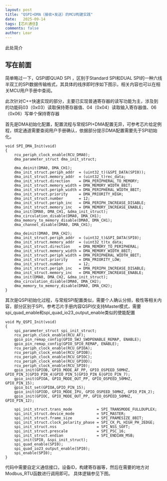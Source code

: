 ```yaml
---
layout: post
title: "QSPI+DMA（接收+发送）的MCU构建实践"
date:   2025-09-14
tags: [芯片通信]
comments: false
author: Lear
---
```


此处简介

<!-- more -->

## 写在前面

简单略过一下，QSPI即QUAD SPI ，区别于Standard SPI和DUAL SPI的一种六线半双工的SPI数据传输格式，其具体的线序即时序如下图示，相关内容也可以在相关MCU用户手册中查阅。



此次针对C++快速实现的部分，主要已实现普通寄存器的读写功能为主，涉及到的功能码03（0x03）读取保持寄存器值、04（0x04）读取输入寄存器值、06（0x06）写单个保持寄存器

首先是DMA初始化配置，配置流程与常规SPI+DMA配置无异，可参考芯片给定例程，绑定通道需要查阅用户手册确认，依据部分提示DMA配置需要先于SPI初始化。
```
void SPI_DMA_Init(void)   
{
	rcu_periph_clock_enable(RCU_DMA0);  
    dma_parameter_struct dma_init_struct;
	
    dma_deinit(DMA0, DMA_CH1);
    dma_init_struct.periph_addr  = (uint32_t)(&SPI_DATA(SPI0));
    dma_init_struct.memory_addr  = (uint32_t)rec_data;
    dma_init_struct.direction    = DMA_PERIPHERAL_TO_MEMORY;
    dma_init_struct.memory_width = DMA_MEMORY_WIDTH_8BIT;
    dma_init_struct.periph_width = DMA_PERIPHERAL_WIDTH_8BIT;
    dma_init_struct.priority     = DMA_PRIORITY_HIGH;
    dma_init_struct.number       = 12;
    dma_init_struct.periph_inc   = DMA_PERIPH_INCREASE_DISABLE;
    dma_init_struct.memory_inc   = DMA_MEMORY_INCREASE_ENABLE;
    dma_init(DMA0, DMA_CH1, &dma_init_struct);
    dma_circulation_disable(DMA0, DMA_CH1);
    dma_memory_to_memory_disable(DMA0, DMA_CH1);
	dma_channel_disable(DMA0, DMA_CH1);
	
	dma_deinit(DMA0, DMA_CH2);
    dma_init_struct.periph_addr  = (uint32_t)&SPI_DATA(SPI0);
    dma_init_struct.memory_addr  = (uint32_t)tx_data;
    dma_init_struct.direction    = DMA_MEMORY_TO_PERIPHERAL;
    dma_init_struct.memory_width = DMA_MEMORY_WIDTH_8BIT;
    dma_init_struct.periph_width = DMA_PERIPHERAL_WIDTH_8BIT;
    dma_init_struct.priority     = DMA_PRIORITY_LOW;
    dma_init_struct.number       = 12;
    dma_init_struct.periph_inc   = DMA_PERIPH_INCREASE_DISABLE;
    dma_init_struct.memory_inc   = DMA_MEMORY_INCREASE_ENABLE;
    dma_init(DMA0, DMA_CH2, &dma_init_struct);
    dma_circulation_disable(DMA0, DMA_CH2);
    dma_memory_to_memory_disable(DMA0, DMA_CH2);
}
```
其次是QSPI初始化过程，与常规SPI配置类似，需要个人确认分频，极性等相关内容，部分区别于SPI，参考芯片手册内容QSPI仅支持Master模式，需要spi_quad_enable和spi_quad_io23_output_enable类似的使能配置

```
void My_QSPI_Init(void)
{
	spi_parameter_struct spi_init_struct;
	rcu_periph_clock_enable(RCU_AF);
	gpio_pin_remap_config(GPIO_SWJ_SWDPENABLE_REMAP, ENABLE);
	gpio_pin_remap_config(GPIO_SPI0_REMAP, ENABLE);
	rcu_periph_clock_enable(RCU_GPIOA);
	rcu_periph_clock_enable(RCU_GPIOB);
	rcu_periph_clock_enable(RCU_GPIOC);
	rcu_periph_clock_enable(RCU_GPIOD);
	rcu_periph_clock_enable(RCU_SPI0);
	gpio_init(GPIOB, GPIO_MODE_AF_PP, GPIO_OSPEED_50MHZ, GPIO_PIN_3|GPIO_PIN_4|GPIO_PIN_5|GPIO_PIN_6|GPIO_PIN_7);
	gpio_init(GPIOA, GPIO_MODE_OUT_PP, GPIO_OSPEED_50MHZ, GPIO_PIN_15);
	gpio_bit_set(GPIOA,GPIO_PIN_15);
	gpio_init(GPIOD, GPIO_MODE_IPU, GPIO_OSPEED_50MHZ, GPIO_PIN_2);
	gpio_init(GPIOC, GPIO_MODE_OUT_PP, GPIO_OSPEED_50MHZ, GPIO_PIN_12);
	
	spi_init_struct.trans_mode           = SPI_TRANSMODE_FULLDUPLEX;
	spi_init_struct.device_mode          = SPI_MASTER;
	spi_init_struct.frame_size           = SPI_FRAMESIZE_8BIT;
	spi_init_struct.clock_polarity_phase = SPI_CK_PL_HIGH_PH_2EDGE;
	spi_init_struct.nss                  = SPI_NSS_SOFT;
	spi_init_struct.prescale             = SPI_PSC_16;
	spi_init_struct.endian               = SPI_ENDIAN_MSB;
	spi_init(SPI0, &spi_init_struct);
	spi_quad_enable(SPI0);
	spi_quad_io23_output_enable(SPI0);
	spi_enable(SPI0);         
}
```

代码中需要自定义通信接口，设备ID，构建寄存器等，然后在需要的地方对Modbus_RTU函数进行调用即可。
具体逻辑参见下图。
